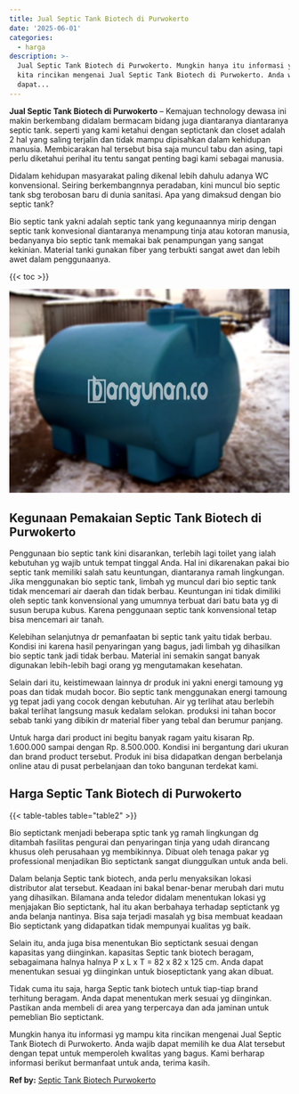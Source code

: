 ```yaml
---
title: Jual Septic Tank Biotech di Purwokerto
date: '2025-06-01'
categories:
  - harga
description: >-
  Jual Septic Tank Biotech di Purwokerto. Mungkin hanya itu informasi yg mampu
  kita rincikan mengenai Jual Septic Tank Biotech di Purwokerto. Anda wajib
  dapat...
---
```


**Jual Septic Tank Biotech di Purwokerto** – Kemajuan technology dewasa ini makin berkembang didalam bermacam bidang juga diantaranya diantaranya septic tank. seperti yang kami ketahui dengan septictank dan closet adalah 2 hal yang saling terjalin dan tidak mampu dipisahkan dalam kehidupan manusia. Membicarakan hal tersebut bisa saja muncul tabu dan asing, tapi perlu diketahui perihal itu tentu sangat penting bagi kami sebagai manusia.

Didalam kehidupan masyarakat paling dikenal lebih dahulu adanya WC konvensional. Seiring berkembangnnya peradaban, kini muncul bio septic tank sbg terobosan baru di dunia sanitasi. Apa yang dimaksud dengan bio septic tank?

Bio septic tank yakni adalah septic tank yang kegunaannya mirip dengan septic tank konvesional diantaranya menampung tinja atau kotoran manusia, bedanyanya bio septic tank memakai bak penampungan yang sangat kekinian. Material tanki gunakan fiber yang terbukti sangat awet dan lebih awet dalam penggunaanya.

{{< toc >}}

![Jual Septic Tank Biotech di Purwokerto](/images/jual-bio-septictank-38.png)

## Kegunaan Pemakaian Septic Tank Biotech di Purwokerto

Penggunaan bio septic tank kini disarankan, terlebih lagi toilet yang ialah kebutuhan yg wajib untuk tempat tinggal Anda. Hal ini dikarenakan pakai bio septic tank memiliki salah satu keuntungan, diantaranya ramah lingkungan. Jika menggunakan bio septic tank, limbah yg muncul dari bio septic tank tidak mencemari air daerah dan tidak berbau. Keuntungan ini tidak dimiliki oleh septic tank konvensional yang umumnya terbuat dari batu bata yg di susun berupa kubus. Karena penggunaan septic tank konvensional tetap bisa mencemari air tanah.

Kelebihan selanjutnya dr pemanfaatan bi septic tank yaitu tidak berbau. Kondisi ini karena hasil penyaringan yang bagus, jadi limbah yg dihasilkan bio septic tank jadi tidak berbau. Material ini semakin sangat banyak digunakan lebih-lebih bagi orang yg mengutamakan kesehatan.

Selain dari itu, keistimewaan lainnya dr produk ini yakni energi tamoung yg poas dan tidak mudah bocor. Bio septic tank menggunakan energi tamoung yg tepat jadi yang cocok dengan kebutuhan. Air yg terlihat atau berlebih bakal terlihat langsung masuk kedalam selokan. produksi ini tahan bocor sebab tanki yang dibikin dr material fiber yang tebal dan berumur panjang.

Untuk harga dari product ini begitu banyak ragam yaitu kisaran Rp. 1.600.000 sampai dengan Rp. 8.500.000. Kondisi ini bergantung dari ukuran dan brand product tersebut. Produk ini bisa didapatkan dengan berbelanja online atau di pusat perbelanjaan dan toko bangunan terdekat kami.

## Harga Septic Tank Biotech di Purwokerto

{{< table-tables table="table2" >}}

Bio septictank menjadi beberapa sptic tank yg ramah lingkungan dg ditambah fasilitas pengurai dan penyaringan tinja yang udah dirancang khusus oleh perusahaan yg membikinnya. Dibuat oleh tenaga pakar yg professional menjadikan Bio septictank sangat diunggulkan untuk anda beli.

Dalam belanja Septic tank biotech, anda perlu menyaksikan lokasi distributor alat tersebut. Keadaan ini bakal benar-benar merubah dari mutu yang dihasilkan. Bilamana anda teledor didalam menentukan lokasi yg menjajakan Bio septictank, hal itu akan berbahaya terhadap septictank yg anda belanja nantinya. Bisa saja terjadi masalah yg bisa membuat keadaan Bio septictank yang didapatkan tidak mempunyai kualitas yg baik.

Selain itu, anda juga bisa menentukan Bio septictank sesuai dengan kapasitas yang diinginkan. kapasitas Septic tank biotech beragam, sebagaimana halnya halnya P x L x T = 82 x 82 x 125 cm. Anda dapat menentukan sesuai yg diinginkan untuk bioseptictank yang akan dibuat.

Tidak cuma itu saja, harga Septic tank biotech untuk tiap-tiap brand terhitung beragam. Anda dapat menentukan merk sesuai yg diinginkan. Pastikan anda membeli di area yang terpercaya dan ada jaminan untuk pemeblian Bio septictank.

Mungkin hanya itu informasi yg mampu kita rincikan mengenai Jual Septic Tank Biotech di Purwokerto. Anda wajib dapat memilih ke dua Alat tersebut dengan tepat untuk memperoleh kwalitas yang bagus. Kami berharap informasi berikut bermanfaat untuk anda, terima kasih.

**Ref by:** [Septic Tank Biotech Purwokerto](https://id.wikipedia.org/wiki/Septic)
